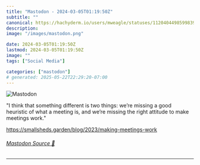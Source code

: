 ```yaml
---
title: "Mastodon - 2024-03-05T01:19:50Z"
subtitle: ""
canonical: https://hachyderm.io/users/mweagle/statuses/112040449859983906
description:
image: "/images/mastodon.png"

date: 2024-03-05T01:19:50Z
lastmod: 2024-03-05T01:19:50Z
image: ""
tags: ["Social Media"]

categories: ["mastodon"]
# generated: 2025-05-22T22:29:20-07:00
---
```

![Mastodon](/images/mastodon.png)

<p>&quot;I think that something different is two things: we’re missing a good heuristic of what a meeting is, and we’re missing the right attitude to make meetings work.&quot;</p><p><a href="https://smallsheds.garden/blog/2023/making-meetings-work" target="_blank" rel="nofollow noopener noreferrer" translate="no"><span class="invisible">https://</span><span class="ellipsis">smallsheds.garden/blog/2023/ma</span><span class="invisible">king-meetings-work</span></a></p>


###### [Mastodon Source 🐘](https://hachyderm.io/@mweagle/112040449859983906)

___
